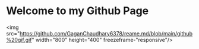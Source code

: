 # Welcome to my Github Page

<img src="https://github.com/GaganChaudhary6378/reame.md/blob/main/github%20gif.gif" width="800" height="400" freezeframe-"responsive"/>
